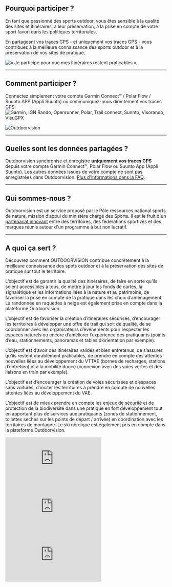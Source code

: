 <participate></participate>

<disciplines></disciplines>

## Pourquoi participer ?

En tant que passionné des sports outdoor, vous êtes sensible à la
qualité des sites et itinéraires, à leur préservation, à la prise en
compte de votre sport favori dans les politiques territoriales.

En partageant vos traces GPS - et uniquement vos traces GPS - vous contribuez
à la meilleure connaissance des sports outdoor et à la préservation de
vos sites de pratique.

![« Je participe pour que mes itinéraires restent praticables »](/medias/running-legs.jpg)

---

## Comment participer ?

Connectez simplement votre compte Garmin Connect™ / Polar Flow / Suunto APP (Appli Suunto) ou communiquez-nous directement vos traces GPS.
![Garmin, IGN Rando, Openrunner, Polar, Trail connect, Sunnto, Visorando, VisuGPX](/medias/logo-band8-nb.jpg)

<participate></participate>

![Outdoorvision](/medias/carousel.jpg)

---

## Quelles sont les données partagées ?

Outdoorvision synchronise et enregistre **uniquement vos traces GPS** depuis votre
compte Garmin Connect™, Polar Flow ou Suunto App (Appli Suunto). Les autres données issues
de votre compte ne sont pas enregistrées dans
Outdoorvision. [Plus d'informations dans la FAQ](/faq).

<custommap></custommap>

---

## Qui sommes-nous ?

Outdoorvision est un service proposé par le Pôle ressources national sports de nature, mission d’appui du ministère chargé des Sports.
Il est le fruit d'un [partenariat innovant](/partenaires) entre des territoires, des fédérations sportives et des marques réunis autour d'un programme à but non lucratif.

<participate></participate>

[Participer]: https://dev-prnsn.makina-corpus.net/auth/

---

## A quoi ça sert ?

Découvrez comment OUTDOORVISION contribue concrètement à la meilleure connaissance des spots outdoor et à la préservation des sites de pratique sur tout le territoire. 

<imagetextblock title="En randonnée pédestre" picture="/medias/challenge-FFC-02.jpg">
<p>
L’objectif est de garantir la qualité des itinéraires, de faire en sorte qu’ils soient accessibles à tous, de mettre à jour les fonds de cartes, la signalétique et les informations liées à la nature et au patrimoine, de favoriser la prise en compte de la pratique dans les choix d’aménagement. La randonnée en raquettes à neige est également prise en compte dans la plateforme Outdoorvision.
</p>
</imagetextblock>

<imagetextblock title="En Trail/running" picture="/medias/challenge-FFC-02.jpg">
<p>
L’objectif est de favoriser la création d’itinéraires sécurisés, d’encourager les territoires à développer une offre de trail qui soit de qualité, de se coordonner avec les organisateurs d’événements pour respecter les espaces naturels ou encore d’améliorer l’expérience des pratiquants (points d’eau, stationnements, panoramas et tables d’orientation par exemple).
</p>
</imagetextblock>

<imagetextblock title="En VTT" picture="/medias/challenge-FFC-02.jpg">
<p>
L’objectif est d’avoir des itinéraires validés et bien entretenus, de s’assurer qu’ils restent durablement praticables, de prendre en compte des attentes nouvelles liées au développement du VTTAE (bornes de recharges, stations d’entretien) et à la mobilité douce (connexion avec des voies vertes et des liaisons en train par exemple).
</p>
</imagetextblock>

<imagetextblock title="En cyclotourisme" picture="/medias/challenge-FFC-02.jpg">
<p>
L’objectif est d’encourager la création de voies sécurisées et d’espaces sans voitures, d’inciter les territoires à prendre en compte de nouvelles attentes liées au développement du VAE.
</p>
</imagetextblock>


<imagetextblock title="En ski de ranodnnée" picture="/medias/challenge-FFC-02.jpg">
<p>
L’objectif est de mieux prendre en compte les enjeux de sécurité et de protection de la biodiversité dans une pratique en fort développement tout en apportant plus de services aux pratiquants (zones de stationnement, toilettes sèches sur les points de départ / arrivée) en coordination avec les territoires de montagne. Le ski nordique est également pris en compte dans la plateforme Outdoorvision.
</p>
</imagetextblock>

<rowgrid>
<iframe src="https://www.youtube.com/embed/Sua7VDlhBs4" title="YouTube video player" frameborder="0" allow="accelerometer; autoplay; clipboard-write; encrypted-media; gyroscope; picture-in-picture" allowfullscreen></iframe>
<iframe src="https://www.youtube.com/embed/Sua7VDlhBs4" title="YouTube video player" frameborder="0" allow="accelerometer; autoplay; clipboard-write; encrypted-media; gyroscope; picture-in-picture" allowfullscreen></iframe>
<iframe src="https://www.youtube.com/embed/Sua7VDlhBs4" title="YouTube video player" frameborder="0" allow="accelerometer; autoplay; clipboard-write; encrypted-media; gyroscope; picture-in-picture" allowfullscreen></iframe>
</rowgrid>
